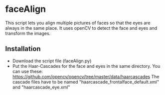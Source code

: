 # faceAlign
This script lets you align multiple pictures of faces so that the eyes are always in the same place.
It uses openCV to detect the face and eyes and transform the images.


## Installation

- Download the script file (faceAlign.py)
- Put the Haar-Cascades for the face and eyes in the same directory. You can use these: https://github.com/opencv/opencv/tree/master/data/haarcascades
  The cascade files have to be named "haarcascade_frontalface_default.xml" and "haarcascade_eye.xml"
